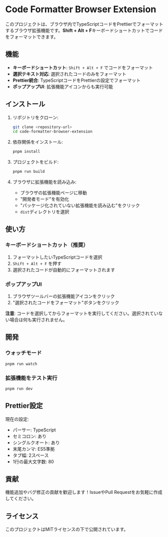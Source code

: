 # Code Formatter Browser Extension

このプロジェクトは、ブラウザ内でTypeScriptコードをPrettierでフォーマットするブラウザ拡張機能です。**Shift + Alt + F**キーボードショートカットでコードをフォーマットできます。

## 機能

- **キーボードショートカット**: `Shift + Alt + F` でコードをフォーマット
- **選択テキスト対応**: 選択されたコードのみをフォーマット
- **Prettier統合**: TypeScriptコードをPrettierの設定でフォーマット
- **ポップアップUI**: 拡張機能アイコンからも実行可能

## インストール

1. リポジトリをクローン:

   ```bash
   git clone <repository-url>
   cd code-formatter-browser-extension
   ```

2. 依存関係をインストール:

   ```bash
   pnpm install
   ```

3. プロジェクトをビルド:

   ```bash
   pnpm run build
   ```

4. ブラウザに拡張機能を読み込み:
   - ブラウザの拡張機能ページに移動
   - "開発者モード"を有効化
   - "パッケージ化されていない拡張機能を読み込む"をクリック
   - `dist`ディレクトリを選択

## 使い方

### キーボードショートカット（推奨）

1. フォーマットしたいTypeScriptコードを選択
2. `Shift + Alt + F` を押す
3. 選択されたコードが自動的にフォーマットされます

### ポップアップUI

1. ブラウザツールバーの拡張機能アイコンをクリック
2. "選択されたコードをフォーマット"ボタンをクリック

**注意**: コードを選択してからフォーマットを実行してください。選択されていない場合は何も実行されません。

## 開発

### ウォッチモード

```bash
pnpm run watch
```

### 拡張機能をテスト実行

```bash
pnpm run dev
```

## Prettier設定

現在の設定:

- パーサー: TypeScript
- セミコロン: あり
- シングルクオート: あり
- 末尾カンマ: ES5準拠
- タブ幅: 2スペース
- 1行の最大文字数: 80

## 貢献

機能追加やバグ修正の貢献を歓迎します！IssueやPull Requestをお気軽に作成してください。

## ライセンス

このプロジェクトはMITライセンスの下で公開されています。

